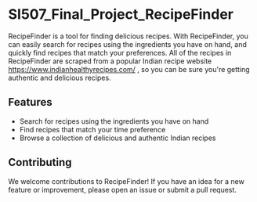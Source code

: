 # SI507_Final_Project_RecipeFinder

RecipeFinder is a tool for finding delicious recipes. With RecipeFinder, you can easily search for recipes using the ingredients you have on hand, and quickly find recipes that match your preferences. All of the recipes in RecipeFinder are scraped from a popular Indian recipe website https://www.indianhealthyrecipes.com/ , so you can be sure you're getting authentic and delicious recipes.

## Features

- Search for recipes using the ingredients you have on hand
- Find recipes that match your time preference 
- Browse a collection of delicious and authentic Indian recipes

## Contributing

We welcome contributions to RecipeFinder! If you have an idea for a new feature or improvement, please open an issue or submit a pull request.

